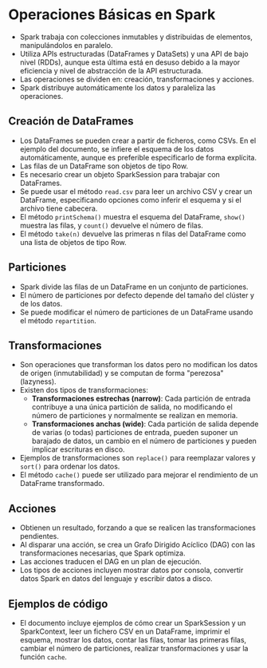 # Operaciones Básicas en Spark

- Spark trabaja con colecciones inmutables y distribuidas de elementos, manipulándolos en paralelo.
- Utiliza APIs estructuradas (DataFrames y DataSets) y una API de bajo nivel (RDDs), aunque esta última está en desuso debido a la mayor eficiencia y nivel de abstracción de la API estructurada.
- Las operaciones se dividen en: creación, transformaciones y acciones.
- Spark distribuye automáticamente los datos y paraleliza las operaciones.

## Creación de DataFrames

- Los DataFrames se pueden crear a partir de ficheros, como CSVs. En el ejemplo del documento, se infiere el esquema de los datos automáticamente, aunque es preferible especificarlo de forma explícita.
- Las filas de un DataFrame son objetos de tipo Row.
- Es necesario crear un objeto SparkSession para trabajar con DataFrames.
- Se puede usar el método `read.csv` para leer un archivo CSV y crear un DataFrame, especificando opciones como inferir el esquema y si el archivo tiene cabecera.
- El método `printSchema()` muestra el esquema del DataFrame, `show()` muestra las filas, y `count()` devuelve el número de filas.
- El método `take(n)` devuelve las primeras n filas del DataFrame como una lista de objetos de tipo Row.

## Particiones

- Spark divide las filas de un DataFrame en un conjunto de particiones.
- El número de particiones por defecto depende del tamaño del clúster y de los datos.
- Se puede modificar el número de particiones de un DataFrame usando el método `repartition`.

## Transformaciones

- Son operaciones que transforman los datos pero no modifican los datos de origen (inmutabilidad) y se computan de forma "perezosa" (lazyness).
- Existen dos tipos de transformaciones:
    - **Transformaciones estrechas (narrow)**: Cada partición de entrada contribuye a una única partición de salida, no modificando el número de particiones y normalmente se realizan en memoria.
    - **Transformaciones anchas (wide)**: Cada partición de salida depende de varias (o todas) particiones de entrada, pueden suponer un barajado de datos, un cambio en el número de particiones y pueden implicar escrituras en disco.
- Ejemplos de transformaciones son `replace()` para reemplazar valores y `sort()` para ordenar los datos.
- El método `cache()` puede ser utilizado para mejorar el rendimiento de un DataFrame transformado.

## Acciones

- Obtienen un resultado, forzando a que se realicen las transformaciones pendientes.
- Al disparar una acción, se crea un Grafo Dirigido Acíclico (DAG) con las transformaciones necesarias, que Spark optimiza.
- Las acciones traducen el DAG en un plan de ejecución.
- Los tipos de acciones incluyen mostrar datos por consola, convertir datos Spark en datos del lenguaje y escribir datos a disco.

## Ejemplos de código

- El documento incluye ejemplos de cómo crear un SparkSession y un SparkContext, leer un fichero CSV en un DataFrame, imprimir el esquema, mostrar los datos, contar las filas, tomar las primeras filas, cambiar el número de particiones, realizar transformaciones y usar la función `cache`.